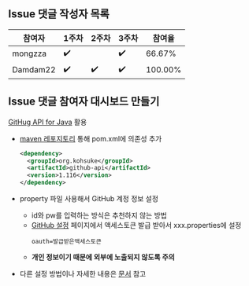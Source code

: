 ## Issue 댓글 작성자 목록

| 참여자| 1주차| 2주차| 3주차| 참여율| 
|---|---|---|---|---| 
| mongzza| :heavy_check_mark:| | :heavy_check_mark:| 66.67%| 
| Damdam22| :heavy_check_mark:| :heavy_check_mark:| :heavy_check_mark:| 100.00%| 

## Issue 댓글 참여자 대시보드 만들기
[GitHug API for Java](https://github-api.kohsuke.org/) 활용
- [maven 레포지토리](https://mvnrepository.com/artifact/org.kohsuke/github-api) 통해 pom.xml에 의존성 추가
  ```XML
  <dependency>
    <groupId>org.kohsuke</groupId>
    <artifactId>github-api</artifactId>
    <version>1.116</version>
  </dependency>
  ```
- property 파일 사용해서 GitHub 계정 정보 설정
  - id와 pw를 입력하는 방식은 추천하지 않는 방법
  - [GitHub 설정](https://github.com/settings/tokens) 페이지에서 액세스토큰 발급 받아서 xxx.properties에 설정
    ```
    oauth=발급받은액세스토큰
    ```
  - **개인 정보이기 때문에 외부에 노출되지 않도록 주의**
  
- 다른 설정 방법이나 자세한 내용은 [문서](https://github-api.kohsuke.org/) 참고

